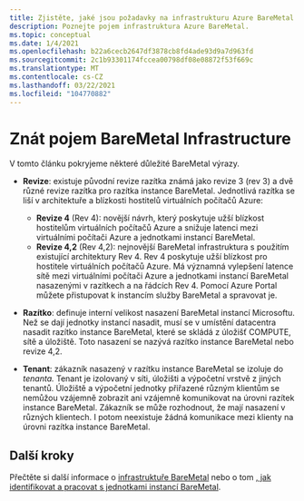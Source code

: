 ```yaml
---
title: Zjistěte, jaké jsou požadavky na infrastrukturu Azure BareMetal.
description: Poznejte pojem infrastruktura Azure BareMetal.
ms.topic: conceptual
ms.date: 1/4/2021
ms.openlocfilehash: b22a6cecb2647df3878cb8fd4ade93d9a7d963fd
ms.sourcegitcommit: 2c1b93301174fccea00798df08e08872f53f669c
ms.translationtype: MT
ms.contentlocale: cs-CZ
ms.lasthandoff: 03/22/2021
ms.locfileid: "104770882"
---
```

# <a name="know-the-terms-for-baremetal-infrastructure"></a>Znát pojem BareMetal Infrastructure

V tomto článku pokryjeme některé důležité BareMetal výrazy.

- **Revize**: existuje původní revize razítka známá jako revize 3 (rev 3) a dvě různé revize razítka pro razítka instance BareMetal. Jednotlivá razítka se liší v architektuře a blízkosti hostitelů virtuálních počítačů Azure:
    - **Revize 4** (Rev 4): novější návrh, který poskytuje užší blízkost hostitelům virtuálních počítačů Azure a snižuje latenci mezi virtuálními počítači Azure a jednotkami instancí BareMetal. 
    - **Revize 4,2** (Rev 4,2): nejnovější BareMetal infrastruktura s použitím existující architektury Rev 4. Rev 4 poskytuje užší blízkost pro hostitele virtuálních počítačů Azure. Má významná vylepšení latence sítě mezi virtuálními počítači Azure a jednotkami instancí BareMetal nasazenými v razítkech a na řádcích Rev 4. Pomocí Azure Portal můžete přistupovat k instancím služby BareMetal a spravovat je.    

- **Razítko**: definuje interní velikost nasazení BareMetal instancí Microsoftu. Než se dají jednotky instancí nasadit, musí se v umístění datacentra nasadit razítko instance BareMetal, které se skládá z úložišť COMPUTE, sítě a úložiště. Toto nasazení se nazývá razítko instance BareMetal nebo revize 4,2.

- **Tenant**: zákazník nasazený v razítku instance BareMetal se izoluje do *tenanta.* Tenant je izolovaný v síti, úložišti a výpočetní vrstvě z jiných tenantů. Úložiště a výpočetní jednotky přiřazené různým klientům se nemůžou vzájemně zobrazit ani vzájemně komunikovat na úrovni razítek instance BareMetal. Zákazník se může rozhodnout, že mají nasazení v různých klientech. I potom neexistuje žádná komunikace mezi klienty na úrovni razítka instance BareMetal.

## <a name="next-steps"></a>Další kroky
Přečtěte si další informace o [infrastruktuře BareMetal](concepts-baremetal-infrastructure-overview.md) nebo o tom [, jak identifikovat a pracovat s jednotkami instancí BareMetal](connect-baremetal-infrastructure.md). 